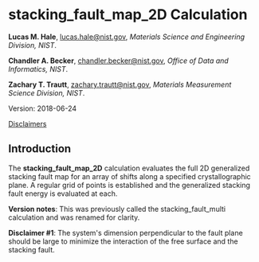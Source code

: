 # stacking_fault_map_2D Calculation

**Lucas M. Hale**, [lucas.hale@nist.gov](mailto:lucas.hale@nist.gov?Subject=ipr-demo), *Materials Science and Engineering Division, NIST*.

**Chandler A. Becker**, [chandler.becker@nist.gov](mailto:chandler.becker@nist.gov?Subject=ipr-demo), *Office of Data and Informatics, NIST*.

**Zachary T. Trautt**, [zachary.trautt@nist.gov](mailto:zachary.trautt@nist.gov?Subject=ipr-demo), *Materials Measurement Science Division, NIST*.

Version: 2018-06-24

[Disclaimers](http://www.nist.gov/public_affairs/disclaimer.cfm) 

## Introduction

The __stacking_fault_map_2D__ calculation evaluates the full 2D generalized stacking fault map for an array of shifts along a specified crystallographic plane.  A regular grid of points is established and the generalized stacking fault energy is evaluated at each.

__Version notes__: This was previously called the stacking_fault_multi calculation and was renamed for clarity.

__Disclaimer #1__: The system's dimension perpendicular to the fault plane should be large to minimize the interaction of the free surface and the stacking fault.